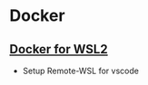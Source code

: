 # Docker

## [Docker for WSL2](https://docs.docker.com/docker-for-windows/wsl-tech-preview/)
* Setup Remote-WSL for vscode